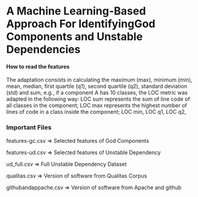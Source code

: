 # A Machine Learning-Based Approach For IdentifyingGod Components and Unstable Dependencies



#### How to read the features

The adaptation consists in calculating the maximum (max), minimum (min),
mean, median, first quartile (q1), second quartile (q2), standard deviation (std)
and sum, e.g., if a component A has 10 classes, the LOC metric was adapted
in the following way: LOC sum represents the sum of line code of all classes in
the component; LOC max represents the highest number of lines of code in a
class inside the component; LOC min, LOC q1, LOC q2,


### Important Files

features-gc.csv       => Selected features of God Components

features-ud.csv       => Selected features of Unstable Dependency

ud_full.csv           => Full Unstable Dependency Dataset

qualitas.csv          => Version of software from Qualitas Corpus

githubandappache.csv  => Version of software from Apache and github
